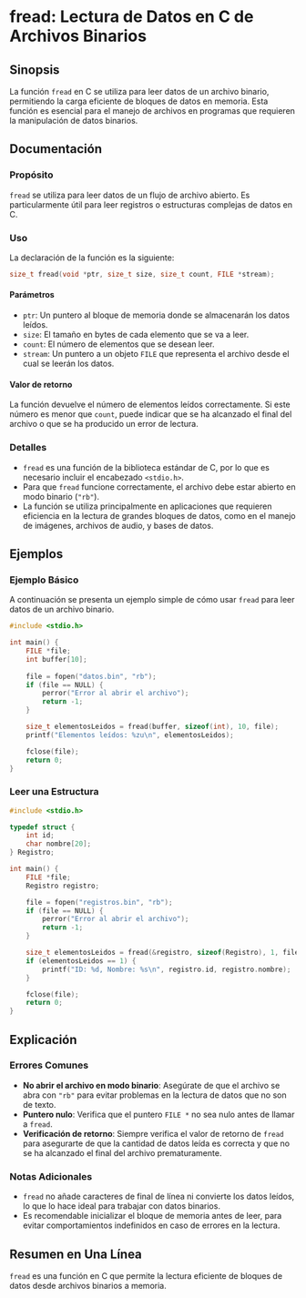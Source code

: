 <!--
Meta Description: # fread: Lectura de Datos en C de Archivos Binarios ## Sinopsis La función `fread` en C se utiliza para leer datos de un archivo binario, permitiendo ...
Meta Keywords: datos, que, file, fread, archivo
-->

# fread: Lectura de Datos en C de Archivos Binarios

## Sinopsis
La función `fread` en C se utiliza para leer datos de un archivo binario, permitiendo la carga eficiente de bloques de datos en memoria. Esta función es esencial para el manejo de archivos en programas que requieren la manipulación de datos binarios.

## Documentación
### Propósito
`fread` se utiliza para leer datos de un flujo de archivo abierto. Es particularmente útil para leer registros o estructuras complejas de datos en C.

### Uso
La declaración de la función es la siguiente:

```c
size_t fread(void *ptr, size_t size, size_t count, FILE *stream);
```

#### Parámetros
- `ptr`: Un puntero al bloque de memoria donde se almacenarán los datos leídos.
- `size`: El tamaño en bytes de cada elemento que se va a leer.
- `count`: El número de elementos que se desean leer.
- `stream`: Un puntero a un objeto `FILE` que representa el archivo desde el cual se leerán los datos.

#### Valor de retorno
La función devuelve el número de elementos leídos correctamente. Si este número es menor que `count`, puede indicar que se ha alcanzado el final del archivo o que se ha producido un error de lectura.

### Detalles
- `fread` es una función de la biblioteca estándar de C, por lo que es necesario incluir el encabezado `<stdio.h>`.
- Para que `fread` funcione correctamente, el archivo debe estar abierto en modo binario (`"rb"`).
- La función se utiliza principalmente en aplicaciones que requieren eficiencia en la lectura de grandes bloques de datos, como en el manejo de imágenes, archivos de audio, y bases de datos.

## Ejemplos
### Ejemplo Básico
A continuación se presenta un ejemplo simple de cómo usar `fread` para leer datos de un archivo binario.

```c
#include <stdio.h>

int main() {
    FILE *file;
    int buffer[10];
    
    file = fopen("datos.bin", "rb");
    if (file == NULL) {
        perror("Error al abrir el archivo");
        return -1;
    }

    size_t elementosLeidos = fread(buffer, sizeof(int), 10, file);
    printf("Elementos leídos: %zu\n", elementosLeidos);

    fclose(file);
    return 0;
}
```

### Leer una Estructura
```c
#include <stdio.h>

typedef struct {
    int id;
    char nombre[20];
} Registro;

int main() {
    FILE *file;
    Registro registro;

    file = fopen("registros.bin", "rb");
    if (file == NULL) {
        perror("Error al abrir el archivo");
        return -1;
    }

    size_t elementosLeidos = fread(&registro, sizeof(Registro), 1, file);
    if (elementosLeidos == 1) {
        printf("ID: %d, Nombre: %s\n", registro.id, registro.nombre);
    }

    fclose(file);
    return 0;
}
```

## Explicación
### Errores Comunes
- **No abrir el archivo en modo binario**: Asegúrate de que el archivo se abra con `"rb"` para evitar problemas en la lectura de datos que no son de texto.
- **Puntero nulo**: Verifica que el puntero `FILE *` no sea nulo antes de llamar a `fread`.
- **Verificación de retorno**: Siempre verifica el valor de retorno de `fread` para asegurarte de que la cantidad de datos leída es correcta y que no se ha alcanzado el final del archivo prematuramente.

### Notas Adicionales
- `fread` no añade caracteres de final de línea ni convierte los datos leídos, lo que lo hace ideal para trabajar con datos binarios.
- Es recomendable inicializar el bloque de memoria antes de leer, para evitar comportamientos indefinidos en caso de errores en la lectura.

## Resumen en Una Línea
`fread` es una función en C que permite la lectura eficiente de bloques de datos desde archivos binarios a memoria.